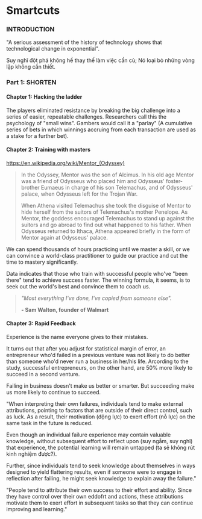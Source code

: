 # Smartcuts

### INTRODUCTION

"A serious assessment of the history of technology shows that technological change in exponential".

Suy nghĩ đột phá không hề thay thế làm việc cần cù; Nó loại bỏ những vòng lập không cần thiết.

### Part 1: SHORTEN

#### Chapter 1: Hacking the ladder

The players eliminated resistance by breaking the big challenge into a series of easier, repeatable challenges. Researchers call this the psychology of "small wins". Gambers would call it a "parlay" (A cumulative series of bets in which winnings accruing from each transaction are used as a stake for a further bet).

#### Chapter 2: Training with masters

https://en.wikipedia.org/wiki/Mentor_(Odyssey)
>In the Odyssey, Mentor was the son of Alcimus. In his old age Mentor was a friend of Odysseus who placed him and Odysseus' foster-brother Eumaeus in charge of his son Telemachus, and of Odysseus' palace, when Odysseus left for the Trojan War.
>
>When Athena visited Telemachus she took the disguise of Mentor to hide herself from the suitors of Telemachus's mother Penelope. As Mentor, the goddess encouraged Telemachus to stand up against the suitors and go abroad to find out what happened to his father. When Odysseus returned to Ithaca, Athena appeared briefly in the form of Mentor again at Odysseus' palace. 

We can spend thousands of hours practicing until we master a skill, or we can convince a world-class practitioner to guide our practice and cut the time to mastery significantly.

Data indicates that those who train with successful people who've "been there" tend to achieve success faster. The winning formula, it seems, is to seek out the world's best and convince them to coach us.

>*"Most everything I've done, I've copied from someone else".*
>
>**- Sam Walton, founder of Walmart**

#### Chapter 3: Rapid Feedback

Experience is the name everyone gives to their mistakes.

It turns out that after you adjust for statistical margin of error, an entrepreneur who'd failed in a previous venture was not likely to do better than someone who'd never run a business in her/his life. Arcording to the study, successful entrepreneurs, on the other hand, are 50% more likely to succeed in a second venture.

Failing in business doesn't make us better or smarter. But succeeding make us more likely to continue to succeed.

"When interpreting their own failures, individuals tend to make external attributions, pointing to factors that are outside of their direct control, such as luck. As a result, their motivation (động lực) to exert effort (nỗ lực) on the same task in the future is reduced. 

Even though an individual failure experience may contain valuable knowledge, without subsequent effort to reflect upon (suy ngẫm, suy nghĩ) that experience, the potential learning will remain untapped (ta sẽ không rút kinh nghiệm được?).

Further, since individuals tend to seek knowledge about themselves in ways designed to yield flattering results, even if someone were to engage in reflection after failing, he might seek knowledge to explain away the failure."

"People tend to attribute their own success to their effort and ability. Since they have control over their own eddofrt and actions, these attributions motivate them to exert effort in subsequent tasks so that they can continue improving and learning."





